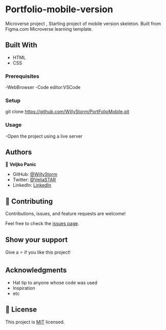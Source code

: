 # Portfolio-mobile-version
Microverse project , Starting project of mobile version skeleton.
Built from Figma.com Microverse learning template.

## Built With

- HTML
- CSS  

### Prerequisites

-WebBrowser
-Code editor:VSCode

### Setup

git clone https://github.com/WillyStorm/PortFolioMobile.git

### Usage

-Open the project using a live server

## Authors

👤 **Veljko Panic**

- GitHub: [@WillyStorm](https://github.com/WillyStorm)
- Twitter: [@VeljaSTAR](https://twitter.com/VeljaSTAR)
- LinkedIn: [LinkedIn](https://www.linkedin.com/in/veljko-panic-437b12231/)


## 🤝 Contributing

Contributions, issues, and feature requests are welcome!

Feel free to check the [issues page](../../issues/).

## Show your support

Give a ⭐️ if you like this project!

## Acknowledgments

- Hat tip to anyone whose code was used
- Inspiration
- etc

## 📝 License

This project is [MIT](./MIT.md) licensed.

